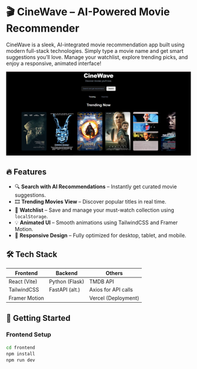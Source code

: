 # 🎬 CineWave – AI-Powered Movie Recommender

CineWave is a sleek, AI-integrated movie recommendation app built using modern full-stack technologies. Simply type a movie name and get smart suggestions you’ll love. Manage your watchlist, explore trending picks, and enjoy a responsive, animated interface!

![screenshot](https://github.com/nityasrik/movie-recommendor/blob/main/assets/demo.png?raw=true)


## 🔥 Features

- 🔍 **Search with AI Recommendations** – Instantly get curated movie suggestions.
- 🎞️ **Trending Movies View** – Discover popular titles in real time.
- 📌 **Watchlist** – Save and manage your must-watch collection using `localStorage`.
- 💡 **Animated UI** – Smooth animations using TailwindCSS and Framer Motion.
- 🎯 **Responsive Design** – Fully optimized for desktop, tablet, and mobile.

## 🛠️ Tech Stack

| Frontend         | Backend        | Others               |
|------------------|----------------|----------------------|
| React (Vite)     | Python (Flask) | TMDB API             |
| TailwindCSS      | FastAPI (alt.) | Axios for API calls  |
| Framer Motion    |                | Vercel (Deployment)  |

## 🚀 Getting Started

### Frontend Setup

```bash
cd frontend
npm install
npm run dev

